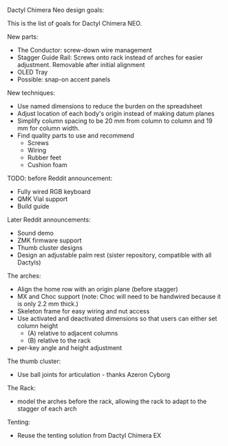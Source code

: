 Dactyl Chimera Neo design goals:

This is the list of goals for Dactyl Chimera NEO.

New parts:
- The Conductor: screw-down wire management
- Stagger Guide Rail: Screws onto rack instead of arches for easier adjustment. Removable after initial alignment
- OLED Tray
- Possible: snap-on accent panels

New techniques:
- Use named dimensions to reduce the burden on the spreadsheet
- Adjust location of each body's origin instead of making datum planes
- Simplify column spacing to be 20 mm from column to column and 19 mm for column width.
- Find quality parts to use and recommend
	- Screws
	- Wiring
	- Rubber feet
	- Cushion foam

TODO: before Reddit announcement:
- Fully wired RGB keyboard
- QMK Vial support
- Build guide

Later Reddit announcements:
- Sound demo
- ZMK firmware support
- Thumb cluster designs
- Design an adjustable palm rest (sister repository, compatible with all Dactyls)

The arches:
- Align the home row with an origin plane (before stagger)
- MX and Choc support (note: Choc will need to be handwired because it is only 2.2 mm thick.)
- Skeleton frame for easy wiring and nut access
- Use activated and deactivated dimensions so that users can either set column height
  - (A) relative to adjacent columns
  - (B) relative to the rack
- per-key angle and height adjustment

The thumb cluster:
- Use ball joints for articulation - thanks Azeron Cyborg

The Rack:
- model the arches before the rack, allowing the rack to adapt to the stagger of each arch

Tenting:
- Reuse the tenting solution from Dactyl Chimera EX